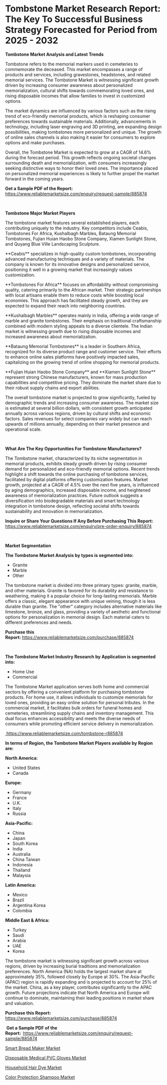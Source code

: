 <p><h1>Tombstone Market Research Report: The Key To Successful Business Strategy Forecasted for Period from 2025 - 2032</h1></p><p><strong>Tombstone Market Analysis and Latest Trends</strong></p>
<p><p>Tombstone refers to the memorial markers used in cemeteries to commemorate the deceased. This market encompasses a range of products and services, including gravestones, headstones, and related memorial services. The Tombstone Market is witnessing significant growth driven by increasing consumer awareness about personalized memorialization, cultural shifts towards commemorating loved ones, and rising disposable incomes that allow families to invest in customized options.</p><p>The market dynamics are influenced by various factors such as the rising trend of eco-friendly memorial products, which is reshaping consumer preferences towards sustainable materials. Additionally, advancements in technology, including laser engraving and 3D printing, are expanding design possibilities, making tombstones more personalized and unique. The growth of online sales channels is also making it easier for consumers to explore options and make purchases.</p><p>Overall, the Tombstone Market is expected to grow at a CAGR of 14.6% during the forecast period. This growth reflects ongoing societal changes surrounding death and memorialization, with consumers increasingly seeking distinctive ways to honor their loved ones. The importance placed on personalized memorial experiences is likely to further propel the market forward in the coming years.</p></p>
<p><strong>Get a Sample PDF of the Report:&nbsp;</strong> <a href="https://www.reliablemarketsize.com/enquiry/request-sample/885874?utm_campaign=2005&utm_medium=2&utm_source=Github&utm_content=ia&utm_term=05042025&utm_id=tombstone">https://www.reliablemarketsize.com/enquiry/request-sample/885874</a></p>
<p>&nbsp;</p>
<p><strong>Tombstone Major Market Players</strong></p>
<p><p>The tombstone market features several established players, each contributing uniquely to the industry. Key competitors include Ceabis, Tombstones For Africa, Kushalbagh Marbles, Bataung Memorial Tombstones, Fujian Huian Haobo Stone Company, Xiamen Sunlight Stone, and Quyang Blue Ville Landscaping Sculpture.</p><p>**Ceabis** specializes in high-quality custom tombstones, incorporating advanced manufacturing techniques and a variety of materials. The company is known for its innovative designs and personalized service, positioning it well in a growing market that increasingly values customization. </p><p>**Tombstones For Africa** focuses on affordability without compromising quality, catering primarily to the African market. Their strategic partnerships with local artisans enable them to reduce costs while boosting local economies. This approach has facilitated steady growth, and they are expected to expand their reach into neighboring countries.</p><p>**Kushalbagh Marbles** operates mainly in India, offering a wide range of marble and granite tombstones. Their emphasis on traditional craftsmanship combined with modern styling appeals to a diverse clientele. The Indian market is witnessing growth due to rising disposable incomes and increased awareness about memorialization.</p><p>**Bataung Memorial Tombstones** is a leader in Southern Africa, recognized for its diverse product range and customer service. Their efforts to enhance online sales platforms have positively impacted sales, capitalizing on the growing trend of online shopping for memorial products.</p><p>**Fujian Huian Haobo Stone Company** and **Xiamen Sunlight Stone** represent strong Chinese manufacturers, known for mass production capabilities and competitive pricing. They dominate the market share due to their robust supply chains and export abilities.</p><p>The overall tombstone market is projected to grow significantly, fueled by demographic trends and increasing consumer awareness. The market size is estimated at several billion dollars, with consistent growth anticipated annually across various regions, driven by cultural shifts and economic factors. Sales revenues for select companies vary widely but can reach upwards of millions annually, depending on their market presence and operational scale.</p></p>
<p>&nbsp;</p>
<p><strong>What Are The Key Opportunities For Tombstone Manufacturers?</strong></p>
<p><p>The Tombstone market, characterized by its niche segmentation in memorial products, exhibits steady growth driven by rising consumer demand for personalized and eco-friendly memorial options. Recent trends highlight a shift towards the online purchasing of tombstone services, facilitated by digital platforms offering customization features. Market growth, projected at a CAGR of 4.5% over the next five years, is influenced by aging demographics, increased disposable income, and heightened awareness of memorialization practices. Future outlook suggests a diversification into biodegradable materials and smart technology integration in tombstone design, reflecting societal shifts towards sustainability and innovation in memorialization.</p></p>
<p><strong>Inquire or Share Your Questions If Any Before Purchasing This Report:</strong> <a href="https://www.reliablemarketsize.com/enquiry/pre-order-enquiry/885874?utm_campaign=2005&utm_medium=2&utm_source=Github&utm_content=ia&utm_term=05042025&utm_id=tombstone">https://www.reliablemarketsize.com/enquiry/pre-order-enquiry/885874</a></p>
<p>&nbsp;</p>
<p><strong>Market Segmentation</strong></p>
<p><strong>The Tombstone Market Analysis by types is segmented into:</strong></p>
<p><ul><li>Granite</li><li>Marble</li><li>Other</li></ul></p>
<p><p>The tombstone market is divided into three primary types: granite, marble, and other materials. Granite is favored for its durability and resistance to weathering, making it a popular choice for long-lasting memorials. Marble offers a classic, elegant appearance with unique veining, though it is less durable than granite. The "other" category includes alternative materials like limestone, bronze, and glass, providing a variety of aesthetic and functional options for personalization in memorial design. Each material caters to different preferences and needs.</p></p>
<p><strong>Purchase this Report:&nbsp;</strong><a href="https://www.reliablemarketsize.com/purchase/885874?utm_campaign=2005&utm_medium=2&utm_source=Github&utm_content=ia&utm_term=05042025&utm_id=tombstone">https://www.reliablemarketsize.com/purchase/885874</a></p>
<p>&nbsp;</p>
<p><strong>The Tombstone Market Industry Research by Application is segmented into:</strong></p>
<p><ul><li>Home Use</li><li>Commercial</li></ul></p>
<p><p>The Tombstone Market application serves both home and commercial sectors by offering a convenient platform for purchasing tombstone products. For home use, it allows individuals to customize memorials for loved ones, providing an easy online solution for personal tributes. In the commercial market, it facilitates bulk orders for funeral homes and cemeteries, streamlining supply chains and inventory management. This dual focus enhances accessibility and meets the diverse needs of consumers while promoting efficient service delivery in memorialization.</p></p>
<p><a href="https://www.reliablemarketsize.com/tombstone-r885874?utm_campaign=2005&utm_medium=2&utm_source=Github&utm_content=ia&utm_term=05042025&utm_id=tombstone">&nbsp;https://www.reliablemarketsize.com/tombstone-r885874</a></p>
<p><strong>In terms of Region, the Tombstone Market Players available by Region are:</strong></p>
<p>
    <p> <strong> North America: </strong>
        <ul>
            <li>United States</li>
            <li>Canada</li>
        </ul>
        </p> 
    <p> <strong> Europe: </strong>
        <ul>
            <li>Germany</li>
            <li>France</li>
            <li>U.K.</li>
            <li>Italy</li>
            <li>Russia</li>
        </ul>
        </p> 
    <p> <strong> Asia-Pacific: </strong>
        <ul>
            <li>China</li>
            <li>Japan</li>
            <li>South Korea</li>
            <li>India</li>
            <li>Australia</li>
            <li>China Taiwan</li>
            <li>Indonesia</li>
            <li>Thailand</li>
            <li>Malaysia</li>
        </ul>
        </p> 
    <p> <strong> Latin America: </strong>
        <ul>
            <li>Mexico</li>
            <li>Brazil</li>
            <li>Argentina Korea</li>
            <li>Colombia</li>
        </ul>
        </p> 
    <p> <strong> Middle East & Africa: </strong>
        <ul>
            <li>Turkey</li>
            <li>Saudi</li>
            <li>Arabia</li>
            <li>UAE</li>
            <li>Korea</li>
        </ul>
    </p>
    </p>
<p><p>The tombstone market is witnessing significant growth across various regions, driven by increasing burial traditions and memorialization preferences. North America (NA) holds the largest market share at approximately 35%, followed closely by Europe at 30%. The Asia-Pacific (APAC) region is rapidly expanding and is projected to account for 25% of the market. China, as a key player, contributes significantly to the APAC growth. Future projections indicate that North America and Europe will continue to dominate, maintaining their leading positions in market share and valuation.</p></p>
<p><strong>Purchase this Report: </strong><a href="https://www.reliablemarketsize.com/purchase/885874?utm_campaign=2005&utm_medium=2&utm_source=Github&utm_content=ia&utm_term=05042025&utm_id=tombstone">https://www.reliablemarketsize.com/purchase/885874</a></p>
<p>&nbsp;<strong>Get a Sample PDF of the Report:&nbsp;&nbsp;</strong><a href="https://www.reliablemarketsize.com/enquiry/request-sample/885874?utm_campaign=2005&utm_medium=2&utm_source=Github&utm_content=ia&utm_term=05042025&utm_id=tombstone">https://www.reliablemarketsize.com/enquiry/request-sample/885874</a></p>
<p><strong></strong></p>
<p><p><a href="https://github.com/kohushamudo3/Market-Research-Report-List-1/blob/main/smart-bread-maker-market.md?utm_campaign=2005&utm_medium=2&utm_source=Github&utm_content=ia&utm_term=05042025&utm_id=tombstone">Smart Bread Maker Market</a></p><p><a href="https://github.com/lylyparadise/Market-Research-Report-List-6/blob/main/disposable-medical-pvc-gloves-market.md?utm_campaign=2005&utm_medium=2&utm_source=Github&utm_content=ia&utm_term=05042025&utm_id=tombstone">Disposable Medical PVC Gloves Market</a></p><p><a href="https://github.com/myrieronays5/Market-Research-Report-List-1/blob/main/household-hair-dye-market.md?utm_campaign=2005&utm_medium=2&utm_source=Github&utm_content=ia&utm_term=05042025&utm_id=tombstone">Household Hair Dye Market</a></p><p><a href="https://github.com/gogashopkewy/Market-Research-Report-List-1/blob/main/color-protection-shampoo-market.md?utm_campaign=2005&utm_medium=2&utm_source=Github&utm_content=ia&utm_term=05042025&utm_id=tombstone">Color Protection Shampoo Market</a></p></p>